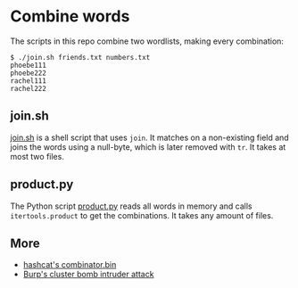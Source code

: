 
# Combine words

The scripts in this repo combine two wordlists, making every combination:

    $ ./join.sh friends.txt numbers.txt
    phoebe111
    phoebe222
    rachel111
    rachel222
    
## join.sh

[join.sh](join.sh) is a shell script that uses `join`. It matches on a non-existing field and joins the words using a null-byte, which is later removed with `tr`. It takes at most two files.

## product.py

The Python script [product.py](product.py) reads all words in memory and calls `itertools.product` to get the combinations. It takes any amount of files.

## More

* [hashcat's combinator.bin](https://hashcat.net/wiki/doku.php?id=hashcat_utils)
* [Burp's cluster bomb intruder attack](https://www.sjoerdlangkemper.nl/2017/08/02/burp-intruder-attack-types/#cluster-bomb)
